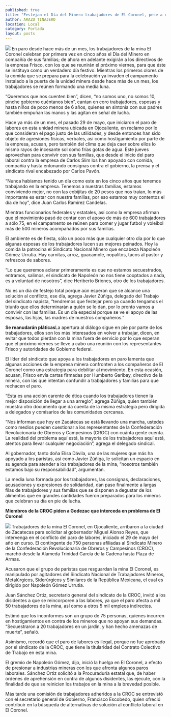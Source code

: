 ```yaml
---
published: true
title: "Festejan el Día del Minero trabajadores de El Coronel, pese a que continúa la huelga"
author: ARAZU TINAJERO
location: Local
category: Portada
layout: posts
---
```


![](http://i.imgur.com/VWXrrv6m.jpg)
En paro desde hace más de un mes, los trabajadores de la mina El Coronel celebran por primera vez en cinco años el Día del Minero en compañía de sus familias; de ahora en adelante exigirán a los directivos de la empresa Frisco, con los que se reunirán el próximo viernes, para que éste se instituya como un verdadero día festivo.
Mientras los primeros olores de la comida que se prepara para la celebración ya invaden el campamento instalado a la puerta de la unidad minera desde hace más de un mes, los trabajadores se reúnen formando una media luna.

“Queremos que nos cuenten bien”, dicen, “no somos uno, no somos 10, pinche gobierno cuéntanos bien”, cantan en coro trabajadores, esposas y hasta niños de poco menos de 6 años, quienes en sintonía con sus padres también empuñan las manos y las agitan en señal de lucha.

Hace ya más de un mes, el pasado 29 de mayo, que iniciaron el paro de labores en esta unidad minera ubicada en Ojocaliente, en reclamo por lo que consideran el pago justo de las utilidades, y desde entonces han sido objeto de agresiones físicas, verbales, así como hostigamiento por parte de la empresa, acusan, pero también del clima que deja caer sobre ellos lo mismo rayos de incesante sol como frías gotas de agua.
Este jueves aprovechan para convivir con sus familias, que desde el inicio del paro laboral contra la empresa de Carlos Slim los han apoyado con comida, compañía y hasta entonando consignas contra el gobierno, la prensa y el sindicato rival encabezado por Carlos Pavón.

“Nunca habíamos tenido un día como este en los cinco años que tenemos trabajando en la empresa. Tenemos a nuestras familias, estamos conviviendo mejor, no con las cobijitas de 20 pesos que nos traían, lo más importante es estar con nuestra familias, por eso estamos muy contentos el día de hoy”, dice Juan Carlos Ramírez Candelas.

Mientras funcionarios federales y estatales, así como la empresa afirman que el movimiento pasó de contar con el apoyo de más de 600 trabajadores a sólo 75, en el campamento se reúnen para comer y jugar futbol y voleibol más de 500 mineros acompañados por sus familias.

El ambiente es de fiesta, sólo un poco más que cualquier otro día por lo que algunas esposas de los trabajadores lucen sus mejores peinados. Hoy la comida la patrocina el Sindicato Nacional Minero que encabeza Napoleón Gómez Urrutia. Hay carnitas, arroz, guacamole, nopalitos, tacos al pastor y refrescos de sabores.

“Lo que queremos aclarar primeramente es que no estamos secuestrados, entramos, salimos, el sindicato de Napoleón no nos tiene cooptados a nada, es a voluntad de nosotros”, dice Heriberto Briones, otro de los trabajadores.

No es un día de festejo total porque aún esperan que se alcance una solución al conflicto, ese día, agrega Javier Zúñiga, delegado del Trabajo del sindicato napista, “tendremos que festejar pero ya cuando tengamos el triunfo que ellos determinarán a quién se lo dan, por lo pronto vamos a convivir con las familias. Es un día especial porque se ve el apoyo de las esposas, las hijas, las madres de nuestros compañeros.”

**Se reanudarán pláticas**La apertura al diálogo sigue en pie por parte de los trabajadores, ellos son los más interesados en volver a trabajar, dicen, en evitar que todos pierdan con la mina fuera de servicio por lo que esperan que el próximo viernes se lleve a cabo una reunión con los representantes Frisco y autoridades de Gobierno federal.

El líder del sindicato que apoya a los trabajadores en paro lamenta que algunas acciones de la empresa minera confronten a los compañeros de El Coronel como una estrategia para debilitar al movimiento. En esta ocasión, acusan, Frisco envía cartas firmadas por Humberto Garibay, directivo de la minera, con las que intentan confundir a trabajadores y familias para que rechacen el paro.

“Esta es una acción carente de ética cuando los trabajadores tienen la mejor disposición de llegar a una arreglo”, agrega Zúñiga, quien también muestra otro documento que da cuenta de la misma estrategia pero dirigida a delegados y comisarios de las comunidades cercanas.

“Nos informan que hoy en Zacatecas se está llevando una marcha, ustedes como medios pueden cuestionar a los representantes de la Confederación Revolucionaria de Obreros y Campesinos (CROC) con cuánta gente cuenta. La realidad del problema aquí está, la mayoría de los trabajadores aquí está, atentos para llevar cualquier negociación”, agrega el delegado sindical.

Al gobernador, tanto doña Elisa Dávila, una de las mujeres que más ha apoyado a los paristas, así como Javier Zúñiga, le solicitan un espacio en su agenda para atender a los trabajadores de la mina, “nosotros también estamos bajo su responsabilidad”, argumentan.

La media luna formada por los trabajadores, las consignas, declaraciones, acusaciones y expresiones de solidaridad, dan paso finalmente a largas filas de trabajadores y sus familias que se disponen a degustar de los alimentos que en grandes cantidades fueron preparados para los mineros que celebran su día en pie de lucha.

**Miembros de la CROC piden a Godezac 
que interceda en problema de El Coronel**

![](http://i.imgur.com/vQgNGC2m.jpg)
Trabajadores de la mina El Coronel, en Ojocaliente, arribaron a la ciudad de Zacatecas para solicitar al gobernador Miguel Alonso Reyes, que intervenga en el conflicto del paro de labores, iniciado el 29 de mayo del año en curso.
El contingente de 750 personas afiliadas al Sindicato Minero de la Confederación Revolucionaria de Obreros y Campesinos (CROC), marchó desde la Alameda Trinidad García de la Cadena hasta Plaza de Armas.

Acusaron que el grupo de paristas que resguardan la mina El Coronel, es manipulado por agitadores del Sindicato Nacional de Trabajadores Mineros, Metalúrgicos, Siderúrgicos y Similares de la República Mexicana, el cual es dirigido por Napoleón Gómez Urrutia.

Juan Sánchez Ortiz, secretario general del sindicato de la CROC, invitó a los disidentes a que se reincorporen a las labores, ya que el paro afecta a mil 50 trabajadores de la mina, así como a otros 5 mil empleos indirectos.

Estimó que los inconformes son un grupo de 75 personas, quienes incurren en hostigamientos en contra de los mineros que no apoyan sus demandas. “Secuestraron a 20 trabajadores en un jardín, y han hecho amenazas de muerte”, señaló.

Asimismo, recordó que el paro de labores es ilegal, porque no fue aprobado por el sindicato de la CROC, que tiene la titularidad del Contrato Colectivo de Trabajo en esta mina.

El gremio de Napoleón Gómez, dijo, inició la huelga en El Coronel, a efecto de presionar a industrias mineras con los que afronta algunos paros laborales. 
Sánchez Ortiz solicitó a la Procuraduría estatal que, de haber órdenes de aprehensión en contra de algunos disidentes, las ejecute, con la finalidad de que se reinicien los trabajos en la mina a la brevedad posible.

Más tarde una comisión de trabajadores adheridos a la CROC se entrevistó con el secretario general de Gobierno, Francisco Escobedo, quien ofreció contribuir en la búsqueda de alternativas de solución al conflicto laboral en El Coronel.

